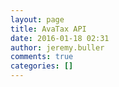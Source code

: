 ```yaml
---
layout: page
title: AvaTax API
date: 2016-01-18 02:31
author: jeremy.buller
comments: true
categories: []
---
```


